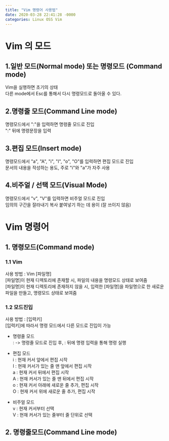 ```yaml
---
title: "Vim 명령어 사용법"
date: 2020-03-28 22:41:28 -0000
categories: Linux OSS Vim
---
```


# Vim 의 모드       
     
## 1.일반 모드(Normal mode) 또는 명령모드 (Command mode)     
Vim을 실행하면 초기의 상태     
다른 mode에서 Esc를 통해서 다시 명령모드로 돌아올 수 있다.     

## 2.명령줄 모드(Command Line mode)     
명령모드에서 ":"을 입력하면 명령줄 모드로 진입     
":" 뒤에 명령문장을 입력     
     
## 3.편집 모드(Insert mode)     
명령모드에서 "a", "A", "i", "I", "o", "O"를 입력하면 편집 모드로 진입     
문서의 내용을 작성하는 용도, 주로 "i"와 "a"가 자주 사용     
     
## 4.비주얼 / 선택 모드(Visual Mode)     
명령모드에서 "v", "V"를 입력하면 비주얼 모드로 진입     
임의의 구간을 잘라내기 복사 붙여넣기 하는 데 용이 (잘 쓰이지 않음)     
     
     
     
     
     
     
     
# Vim 명령어     
     
## 1. 명령모드(Command mode)   
     
### 1.1 Vim     
사용 방법 : Vim [파일명]     
[파일명]이 현재 디렉토리에 존재할 시, 파일의 내용을 명령모드 상태로 보여줌     
[파일명]이 현재 디렉토리에 존재하지 않을 시, 입력한 [파일명]을 파일명으로 한 새로운 파일을 만들고, 명령모드 상태로 보여줌     
     
     
     
### 1.2 모드진입     
사용 방법 : [입력키]     
[입력키]에 따라서 명령 모드에서 다른 모드로 진입이 가능     
     
     
* 명령줄 모드     
: -> 명령줄 모드로 진입 후, : 뒤에 명령 입력을 통해 명령 실행     
      
* 편집 모드     
i : 현재 커서 앞에서 편집 시작     
I : 현재 커서가 있는 줄 맨 앞에서 편집 시작     
a : 현재 커서 뒤에서 편집 시작     
A : 현재 커서가 있는 줄 맨 뒤에서 편집 시작     
o : 현재 커서 아래에 새로운 줄 추가, 편집 시작     
O : 현재 커서 위에 새로운 줄 추가, 편집 시작    
     
* 비주얼 모드     
v : 현재 커서부터 선택     
V : 현재 커서가 있는 줄부터 줄 단위로 선택     
     
     
## 2. 명령줄모드(Command Line mode)     

     
     
     
     
     
